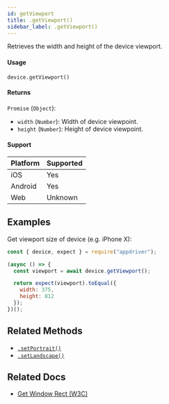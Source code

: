 ```yaml
---
id: getViewport
title: .getViewport()
sidebar_label: .getViewport()
---
```


Retrieves the width and height of the device viewport.

#### Usage

```text
device.getViewport()
```

#### Returns

`Promise` (`Object`):
  - `width` (`Number`): Width of device viewpoint.
  - `height` (`Number`): Height of device viewpoint.

#### Support

| Platform | Supported |
| -------- | --------- |
| iOS      | Yes       |
| Android  | Yes       |
| Web      | Unknown   |

## Examples

Get viewport size of device (e.g. iPhone X):

```javascript
const { device, expect } = require("appdriver");

(async () => {
  const viewport = await device.getViewport();

  return expect(viewport).toEqual({
    width: 375,
    height: 812
  });
})();
```

## Related Methods

- [`.setPortrait()`](./setPortrait.md)
- [`.setLandscape()`](./setLandscape.md)

## Related Docs

- [Get Window Rect (W3C)](https://www.w3.org/TR/webdriver/#dfn-get-window-rect)